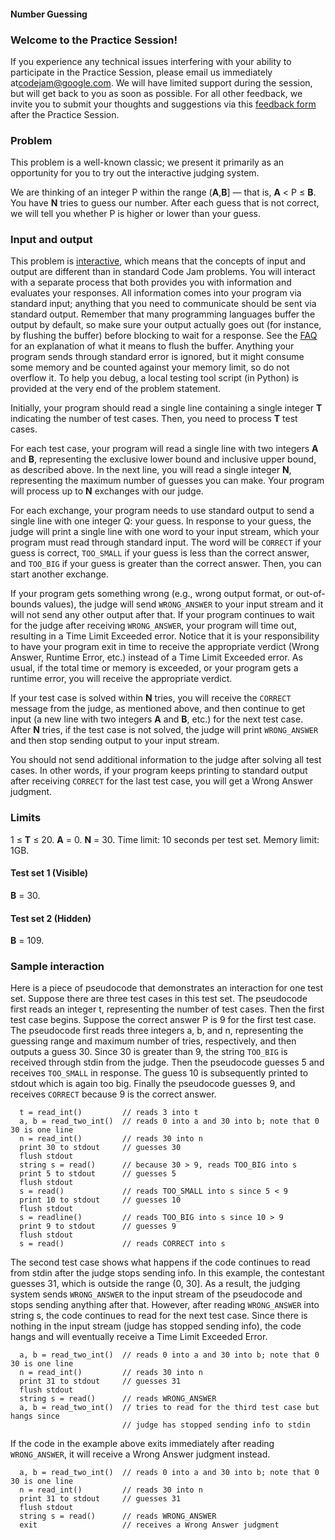 #### Number Guessing

### Welcome to the Practice Session!

If you experience any technical issues interfering with your ability to participate in the Practice Session, please email us immediately at[codejam@google.com](mailto:codejam@google.com). We will have limited support during the session, but will get back to you as soon as possible. For all other feedback, we invite you to submit your thoughts and suggestions via this [feedback form](https://docs.google.com/forms/d/e/1FAIpQLSfE09X8Zdotkf8FYe-YczYs2eUBZtOC1yoxObpJrQiMAo0Qqg/viewform) after the Practice Session.

### Problem

This problem is a well-known classic; we present it primarily as an opportunity for you to try out the interactive judging system.

We are thinking of an integer P within the range (**A**,**B**] — that is, **A** < P ≤ **B**. You have **N** tries to guess our number. After each guess that is not correct, we will tell you whether P is higher or lower than your guess.

### Input and output

This problem is [interactive](https://codejam.withgoogle.com/codejam/resources/faq#what-is-interactive-problem), which means that the concepts of input and output are different than in standard Code Jam problems. You will interact with a separate process that both provides you with information and evaluates your responses. All information comes into your program via standard input; anything that you need to communicate should be sent via standard output. Remember that many programming languages buffer the output by default, so make sure your output actually goes out (for instance, by flushing the buffer) before blocking to wait for a response. See the [FAQ](https://codejam.withgoogle.com/codejam/resources/faq#buffer-flushing) for an explanation of what it means to flush the buffer. Anything your program sends through standard error is ignored, but it might consume some memory and be counted against your memory limit, so do not overflow it. To help you debug, a local testing tool script (in Python) is provided at the very end of the problem statement.

Initially, your program should read a single line containing a single integer **T** indicating the number of test cases. Then, you need to process **T** test cases.

For each test case, your program will read a single line with two integers **A** and **B**, representing the exclusive lower bound and inclusive upper bound, as described above. In the next line, you will read a single integer **N**, representing the maximum number of guesses you can make. Your program will process up to **N** exchanges with our judge.

For each exchange, your program needs to use standard output to send a single line with one integer Q: your guess. In response to your guess, the judge will print a single line with one word to your input stream, which your program must read through standard input. The word will be `CORRECT` if your guess is correct, `TOO_SMALL` if your guess is less than the correct answer, and `TOO_BIG` if your guess is greater than the correct answer. Then, you can start another exchange.

If your program gets something wrong (e.g., wrong output format, or out-of-bounds values), the judge will send `WRONG_ANSWER` to your input stream and it will not send any other output after that. If your program continues to wait for the judge after receiving `WRONG_ANSWER`, your program will time out, resulting in a Time Limit Exceeded error. Notice that it is your responsibility to have your program exit in time to receive the appropriate verdict (Wrong Answer, Runtime Error, etc.) instead of a Time Limit Exceeded error. As usual, if the total time or memory is exceeded, or your program gets a runtime error, you will receive the appropriate verdict.

If your test case is solved within **N** tries, you will receive the `CORRECT` message from the judge, as mentioned above, and then continue to get input (a new line with two integers **A** and **B**, etc.) for the next test case. After **N** tries, if the test case is not solved, the judge will print `WRONG_ANSWER` and then stop sending output to your input stream.

You should not send additional information to the judge after solving all test cases. In other words, if your program keeps printing to standard output after receiving `CORRECT` for the last test case, you will get a Wrong Answer judgment.

### Limits

1 ≤ **T** ≤ 20.
**A** = 0. **N** = 30.
Time limit: 10 seconds per test set.
Memory limit: 1GB.

#### Test set 1 (Visible)

**B** = 30.

#### Test set 2 (Hidden)

**B** = 109.

### Sample interaction

Here is a piece of pseudocode that demonstrates an interaction for one test set. Suppose there are three test cases in this test set. The pseudocode first reads an integer t, representing the number of test cases. Then the first test case begins. Suppose the correct answer P is 9 for the first test case. The pseudocode first reads three integers a, b, and n, representing the guessing range and maximum number of tries, respectively, and then outputs a guess 30. Since 30 is greater than 9, the string `TOO_BIG` is received through stdin from the judge. Then the pseudocode guesses 5 and receives `TOO_SMALL` in response. The guess 10 is subsequently printed to stdout which is again too big. Finally the pseudocode guesses 9, and receives `CORRECT` because 9 is the correct answer.

```
  t = read_int()         // reads 3 into t
  a, b = read_two_int()  // reads 0 into a and 30 into b; note that 0 30 is one line
  n = read_int()         // reads 30 into n
  print 30 to stdout     // guesses 30
  flush stdout
  string s = read()      // because 30 > 9, reads TOO_BIG into s
  print 5 to stdout      // guesses 5
  flush stdout
  s = read()             // reads TOO_SMALL into s since 5 < 9
  print 10 to stdout     // guesses 10
  flush stdout
  s = readline()         // reads TOO_BIG into s since 10 > 9
  print 9 to stdout      // guesses 9
  flush stdout
  s = read()             // reads CORRECT into s
```

The second test case shows what happens if the code continues to read from stdin after the judge stops sending info. In this example, the contestant guesses 31, which is outside the range (0, 30]. As a result, the judging system sends `WRONG_ANSWER` to the input stream of the pseudocode and stops sending anything after that. However, after reading `WRONG_ANSWER` into string s, the code continues to read for the next test case. Since there is nothing in the input stream (judge has stopped sending info), the code hangs and will eventually receive a Time Limit Exceeded Error.

```
  a, b = read_two_int()  // reads 0 into a and 30 into b; note that 0 30 is one line
  n = read_int()         // reads 30 into n
  print 31 to stdout     // guesses 31
  flush stdout
  string s = read()      // reads WRONG_ANSWER
  a, b = read_two_int()  // tries to read for the third test case but hangs since
                         // judge has stopped sending info to stdin
```

If the code in the example above exits immediately after reading `WRONG_ANSWER`, it will receive a Wrong Answer judgment instead.

```
  a, b = read_two_int()  // reads 0 into a and 30 into b; note that 0 30 is one line
  n = read_int()         // reads 30 into n
  print 31 to stdout     // guesses 31
  flush stdout
  string s = read()      // reads WRONG_ANSWER
  exit                   // receives a Wrong Answer judgment
```

